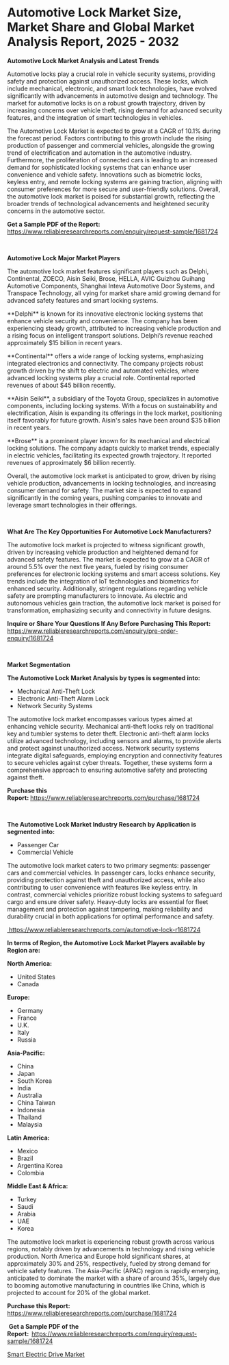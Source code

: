 <p><h1>Automotive Lock Market Size, Market Share and Global Market Analysis Report, 2025 - 2032</h1></p><p><strong>Automotive Lock Market Analysis and Latest Trends</strong></p>
<p><p>Automotive locks play a crucial role in vehicle security systems, providing safety and protection against unauthorized access. These locks, which include mechanical, electronic, and smart lock technologies, have evolved significantly with advancements in automotive design and technology. The market for automotive locks is on a robust growth trajectory, driven by increasing concerns over vehicle theft, rising demand for advanced security features, and the integration of smart technologies in vehicles.</p><p>The Automotive Lock Market is expected to grow at a CAGR of 10.1% during the forecast period. Factors contributing to this growth include the rising production of passenger and commercial vehicles, alongside the growing trend of electrification and automation in the automotive industry. Furthermore, the proliferation of connected cars is leading to an increased demand for sophisticated locking systems that can enhance user convenience and vehicle safety. Innovations such as biometric locks, keyless entry, and remote locking systems are gaining traction, aligning with consumer preferences for more secure and user-friendly solutions. Overall, the automotive lock market is poised for substantial growth, reflecting the broader trends of technological advancements and heightened security concerns in the automotive sector.</p></p>
<p><strong>Get a Sample PDF of the Report:&nbsp;</strong> <a href="https://www.reliableresearchreports.com/enquiry/request-sample/1681724?utm_campaign=2292&utm_medium=2&utm_source=Github&utm_content=ia&utm_term=30032025&utm_id=automotive-lock">https://www.reliableresearchreports.com/enquiry/request-sample/1681724</a></p>
<p>&nbsp;</p>
<p><strong>Automotive Lock Major Market Players</strong></p>
<p><p>The automotive lock market features significant players such as Delphi, Continental, ZOECO, Aisin Seiki, Brose, HELLA, AVIC Guizhou Guihang Automotive Components, Shanghai Inteva Automotive Door Systems, and Transpace Technology, all vying for market share amid growing demand for advanced safety features and smart locking systems.</p><p>**Delphi** is known for its innovative electronic locking systems that enhance vehicle security and convenience. The company has been experiencing steady growth, attributed to increasing vehicle production and a rising focus on intelligent transport solutions. Delphi’s revenue reached approximately $15 billion in recent years.</p><p>**Continental** offers a wide range of locking systems, emphasizing integrated electronics and connectivity. The company projects robust growth driven by the shift to electric and automated vehicles, where advanced locking systems play a crucial role. Continental reported revenues of about $45 billion recently. </p><p>**Aisin Seiki**, a subsidiary of the Toyota Group, specializes in automotive components, including locking systems. With a focus on sustainability and electrification, Aisin is expanding its offerings in the lock market, positioning itself favorably for future growth. Aisin's sales have been around $35 billion in recent years.</p><p>**Brose** is a prominent player known for its mechanical and electrical locking solutions. The company adapts quickly to market trends, especially in electric vehicles, facilitating its expected growth trajectory. It reported revenues of approximately $6 billion recently.</p><p>Overall, the automotive lock market is anticipated to grow, driven by rising vehicle production, advancements in locking technologies, and increasing consumer demand for safety. The market size is expected to expand significantly in the coming years, pushing companies to innovate and leverage smart technologies in their offerings.</p></p>
<p>&nbsp;</p>
<p><strong>What Are The Key Opportunities For Automotive Lock Manufacturers?</strong></p>
<p><p>The automotive lock market is projected to witness significant growth, driven by increasing vehicle production and heightened demand for advanced safety features. The market is expected to grow at a CAGR of around 5.5% over the next five years, fueled by rising consumer preferences for electronic locking systems and smart access solutions. Key trends include the integration of IoT technologies and biometrics for enhanced security. Additionally, stringent regulations regarding vehicle safety are prompting manufacturers to innovate. As electric and autonomous vehicles gain traction, the automotive lock market is poised for transformation, emphasizing security and connectivity in future designs.</p></p>
<p><strong>Inquire or Share Your Questions If Any Before Purchasing This Report:</strong> <a href="https://www.reliableresearchreports.com/enquiry/pre-order-enquiry/1681724?utm_campaign=2292&utm_medium=2&utm_source=Github&utm_content=ia&utm_term=30032025&utm_id=automotive-lock">https://www.reliableresearchreports.com/enquiry/pre-order-enquiry/1681724</a></p>
<p>&nbsp;</p>
<p><strong>Market Segmentation</strong></p>
<p><strong>The Automotive Lock Market Analysis by types is segmented into:</strong></p>
<p><ul><li>Mechanical Anti-Theft Lock</li><li>Electronic Anti-Theft Alarm Lock</li><li>Network Security Systems</li></ul></p>
<p><p>The automotive lock market encompasses various types aimed at enhancing vehicle security. Mechanical anti-theft locks rely on traditional key and tumbler systems to deter theft. Electronic anti-theft alarm locks utilize advanced technology, including sensors and alarms, to provide alerts and protect against unauthorized access. Network security systems integrate digital safeguards, employing encryption and connectivity features to secure vehicles against cyber threats. Together, these systems form a comprehensive approach to ensuring automotive safety and protecting against theft.</p></p>
<p><strong>Purchase this Report:&nbsp;</strong><a href="https://www.reliableresearchreports.com/purchase/1681724?utm_campaign=2292&utm_medium=2&utm_source=Github&utm_content=ia&utm_term=30032025&utm_id=automotive-lock">https://www.reliableresearchreports.com/purchase/1681724</a></p>
<p>&nbsp;</p>
<p><strong>The Automotive Lock Market Industry Research by Application is segmented into:</strong></p>
<p><ul><li>Passenger Car</li><li>Commercial Vehicle</li></ul></p>
<p><p>The automotive lock market caters to two primary segments: passenger cars and commercial vehicles. In passenger cars, locks enhance security, providing protection against theft and unauthorized access, while also contributing to user convenience with features like keyless entry. In contrast, commercial vehicles prioritize robust locking systems to safeguard cargo and ensure driver safety. Heavy-duty locks are essential for fleet management and protection against tampering, making reliability and durability crucial in both applications for optimal performance and safety.</p></p>
<p><a href="https://www.reliableresearchreports.com/automotive-lock-r1681724?utm_campaign=2292&utm_medium=2&utm_source=Github&utm_content=ia&utm_term=30032025&utm_id=automotive-lock">&nbsp;https://www.reliableresearchreports.com/automotive-lock-r1681724</a></p>
<p><strong>In terms of Region, the Automotive Lock Market Players available by Region are:</strong></p>
<p>
    <p> <strong> North America: </strong>
        <ul>
            <li>United States</li>
            <li>Canada</li>
        </ul>
        </p> 
    <p> <strong> Europe: </strong>
        <ul>
            <li>Germany</li>
            <li>France</li>
            <li>U.K.</li>
            <li>Italy</li>
            <li>Russia</li>
        </ul>
        </p> 
    <p> <strong> Asia-Pacific: </strong>
        <ul>
            <li>China</li>
            <li>Japan</li>
            <li>South Korea</li>
            <li>India</li>
            <li>Australia</li>
            <li>China Taiwan</li>
            <li>Indonesia</li>
            <li>Thailand</li>
            <li>Malaysia</li>
        </ul>
        </p> 
    <p> <strong> Latin America: </strong>
        <ul>
            <li>Mexico</li>
            <li>Brazil</li>
            <li>Argentina Korea</li>
            <li>Colombia</li>
        </ul>
        </p> 
    <p> <strong> Middle East & Africa: </strong>
        <ul>
            <li>Turkey</li>
            <li>Saudi</li>
            <li>Arabia</li>
            <li>UAE</li>
            <li>Korea</li>
        </ul>
    </p>
    </p>
<p><p>The automotive lock market is experiencing robust growth across various regions, notably driven by advancements in technology and rising vehicle production. North America and Europe hold significant shares, at approximately 30% and 25%, respectively, fueled by strong demand for vehicle safety features. The Asia-Pacific (APAC) region is rapidly emerging, anticipated to dominate the market with a share of around 35%, largely due to booming automotive manufacturing in countries like China, which is projected to account for 20% of the global market.</p></p>
<p><strong>Purchase this Report: </strong><a href="https://www.reliableresearchreports.com/purchase/1681724?utm_campaign=2292&utm_medium=2&utm_source=Github&utm_content=ia&utm_term=30032025&utm_id=automotive-lock">https://www.reliableresearchreports.com/purchase/1681724</a></p>
<p>&nbsp;<strong>Get a Sample PDF of the Report:&nbsp;&nbsp;</strong><a href="https://www.reliableresearchreports.com/enquiry/request-sample/1681724?utm_campaign=2292&utm_medium=2&utm_source=Github&utm_content=ia&utm_term=30032025&utm_id=automotive-lock">https://www.reliableresearchreports.com/enquiry/request-sample/1681724</a></p>
<p><strong></strong></p>
<p><p><a href="https://github.com/shondapmbau/Market-Research-Report-List-1/blob/main/smart-electric-drive-market.md?utm_campaign=2292&utm_medium=2&utm_source=Github&utm_content=ia&utm_term=30032025&utm_id=automotive-lock">Smart Electric Drive Market</a></p></p>